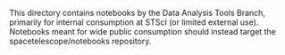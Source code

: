 This directory contains notebooks by the Data Analysis Tools Branch, primarily for internal consumption at STScI (or limited external use).  Notebooks meant for wide public consumption should instead target the spacetelescope/notebooks repository.